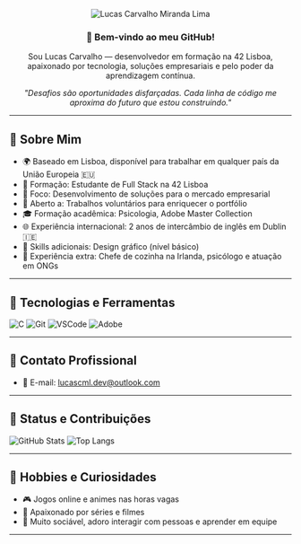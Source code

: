 <p align="center">
  <img src="https://capsule-render.vercel.app/api?type=waving&color=gradient&height=150&section=header&text=Lucas%20Carvalho%20Miranda%20Lima&fontSize=30&fontAlign=50&fontColor=ffffff" alt="Lucas Carvalho Miranda Lima" />
</p>

<h3 align="center">👋 Bem-vindo ao meu GitHub!</h3>

<p align="center">
  Sou Lucas Carvalho — desenvolvedor em formação na 42 Lisboa, apaixonado por tecnologia, soluções empresariais e pelo poder da aprendizagem contínua.
</p>

<p align="center">
  <em>"Desafios são oportunidades disfarçadas. Cada linha de código me aproxima do futuro que estou construindo."</em>
</p>

---

## 💼 Sobre Mim

- 🌍 Baseado em Lisboa, disponível para trabalhar em qualquer país da União Europeia 🇪🇺
- 🚀 Formação: Estudante de Full Stack na 42 Lisboa
- 🎯 Foco: Desenvolvimento de soluções para o mercado empresarial
- 🤝 Aberto a: Trabalhos voluntários para enriquecer o portfólio
- 🎓 Formação acadêmica: Psicologia, Adobe Master Collection
- 🌐 Experiência internacional: 2 anos de intercâmbio de inglês em Dublin 🇮🇪
- 🧩 Skills adicionais: Design gráfico (nível básico)
- 🍳 Experiência extra: Chefe de cozinha na Irlanda, psicólogo e atuação em ONGs

---

## 🧩 Tecnologias e Ferramentas

![C](https://img.shields.io/badge/C-00599C?style=for-the-badge&logo=c&logoColor=white)
![Git](https://img.shields.io/badge/Git-F05032?style=for-the-badge&logo=git&logoColor=white)
![VSCode](https://img.shields.io/badge/VS_Code-007ACC?style=for-the-badge&logo=visual-studio-code&logoColor=white)
![Adobe](https://img.shields.io/badge/Adobe-FF0000?style=for-the-badge&logo=adobe&logoColor=white)

---

## 💌 Contato Profissional

- 📧 E-mail: [lucascml.dev@outlook.com](mailto:lucascml.dev@outlook.com)

---

## 🌟 Status e Contribuições

![GitHub Stats](https://github-readme-stats.vercel.app/api?username=lucascmlima&show_icons=true&theme=radical)
![Top Langs](https://github-readme-stats.vercel.app/api/top-langs/?username=lucascmlima&layout=compact&theme=radical)

---

## 🧠 Hobbies e Curiosidades

- 🎮 Jogos online e animes nas horas vagas
- 🍿 Apaixonado por séries e filmes
- 🤝 Muito sociável, adoro interagir com pessoas e aprender em equipe

---
